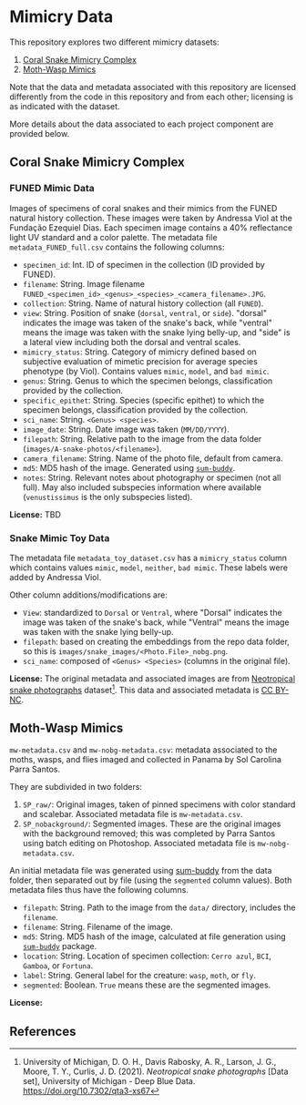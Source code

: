 # Mimicry Data

This repository explores two different mimicry datasets:

1. [Coral Snake Mimicry Complex](#coral-snake-mimicry-complex)
2. [Moth-Wasp Mimics](#moth-wasp-mimics)

Note that the data and metadata associated with this repository are licensed differently from the code in this repository and from each other; licensing is as indicated with the dataset.

More details about the data associated to each project component are provided below.

## Coral Snake Mimicry Complex

### FUNED Mimic Data

Images of specimens of coral snakes and their mimics from the FUNED natural history collection. These images were taken by Andressa Viol at the Fundação Ezequiel Dias. Each specimen image contains a 40% reflectance light UV standard and a color palette. The metadata file `metadata_FUNED_full.csv` contains the following columns:
- `specimen_id`: Int. ID of specimen in the collection (ID provided by FUNED).
- `filename`: String. Image filename `FUNED_<specimen_id>_<genus>_<species>_<camera_filename>.JPG`.
- `collection`: String. Name of natural history collection (all `FUNED`).
- `view`: String. Position of snake (`dorsal`, `ventral`, or `side`). "dorsal" indicates the image was taken of the snake's back, while "ventral" means the image was taken with the snake lying belly-up, and "side" is a lateral view including both the dorsal and ventral scales.
- `mimicry_status`: String. Category of mimicry defined based on subjective evaluation of mimetic precision for average species phenotype (by Viol). Contains values `mimic`, `model`, and `bad mimic`.
- `genus`: String. Genus to which the specimen belongs, classification provided by the collection.
- `specific_epithet`: String. Species (specific epithet) to which the specimen belongs, classification provided by the collection.
- `sci_name`: String. `<Genus> <species>`.
- `image_date`: String. Date image was taken (`MM/DD/YYYY`).
- `filepath`: String. Relative path to the image from the data folder (`images/A-snake-photos/<filename>`).
- `camera_filename`: String. Name of the photo file, default from camera.
- `md5`: MD5 hash of the image. Generated using [`sum-buddy`](https://github.com/Imageomics/sum-buddy).
- `notes`: String. Relevant notes about photography or specimen (not all full). May also included subspecies information where available (`venustissimus` is the only subspecies listed).

**License:** TBD

### Snake Mimic Toy Data

The metadata file `metadata_toy_dataset.csv` has a `mimicry_status` column which contains values `mimic`, `model`, `neither`, `bad mimic`.
These labels were added by Andressa Viol. 

Other column additions/modifications are:
- `View`: standardized to `Dorsal` or `Ventral`, where "Dorsal" indicates the image was taken of the snake's back, while "Ventral" means the image was taken with the snake lying belly-up.
- `filepath`: based on creating the embeddings from the repo data folder, so this is `images/snake_images/<Photo.File>_nobg.png`.
- `sci_name`: composed of `<Genus> <Species>` (columns in the original file).

**License:** The original metadata and associated images are from [Neotropical snake photographs](https://doi.org/10.7302/qta3-xs67) dataset[^1]. This data and associated metadata is [CC BY-NC](http://creativecommons.org/licenses/by-nc/4.0/).

## Moth-Wasp Mimics

`mw-metadata.csv` and `mw-nobg-metadata.csv`: metadata associated to the moths, wasps, and flies imaged and collected in Panama by Sol Carolina Parra Santos.

They are subdivided in two folders:
1. `SP_raw/`: Original images, taken of pinned specimens with color standard and scalebar. Associated metadata file is `mw-metadata.csv`.
2. `SP_nobackground/`: Segmented images. These are the original images with the background removed; this was completed by Parra Santos using batch editing on Photoshop.
Associated metadata file is `mw-nobg-metadata.csv`.

An initial metadata file was generated using [sum-buddy](https://github.com/Imageomics/sum-buddy) from the data folder, then separated out by file (using the `segmented` column values). Both metadata files thus have the following columns.
- `filepath`: String. Path to the image from the `data/` directory, includes the `filename`.
- `filename`: String. Filename of the image.
- `md5`: String. MD5 hash of the image, calculated at file generation using [`sum-buddy`](https://github.com/Imageomics/sum-buddy) package.
- `location`: String. Location of specimen collection: `Cerro azul`, `BCI`, `Gamboa`, or `Fortuna`.
- `label`: String. General label for the creature: `wasp`, `moth`, or `fly`.
- `segmented`: Boolean. `True` means these are the segmented images.

**License:**

## References

[^1]: University of Michigan, D. O. H., Davis Rabosky, A. R., Larson, J. G., Moore, T. Y., Curlis, J. D. (2021). _Neotropical snake photographs_ [Data set], University of Michigan - Deep Blue Data. https://doi.org/10.7302/qta3-xs67
